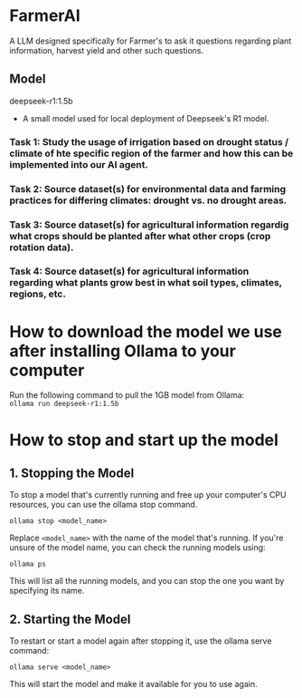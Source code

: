 # FarmerAI
A LLM designed specifically for Farmer's to ask it questions regarding plant information, harvest yield and other such questions.

## Model
deepseek-r1:1.5b

- A small model used for local deployment of Deepseek's R1 model.

### Task 1: Study the usage of irrigation based on drought status / climate of hte specific region of the farmer and how this can be implemented into our AI agent.

### Task 2: Source dataset(s) for environmental data and farming practices for differing climates: drought vs. no drought areas.

### Task 3: Source dataset(s) for agricultural information regardig what crops should be planted after what other crops (crop rotation data).

### Task 4: Source dataset(s) for agricultural information regarding what plants grow best in what soil types, climates, regions, etc.


# How to download the model we use after installing Ollama to your computer

Run the following command to pull the 1GB model from Ollama: <br>
`ollama run deepseek-r1:1.5b`

# How to stop and start up the model

## 1. Stopping the Model

To stop a model that's currently running and free up your computer's CPU resources, you can use the ollama stop command.<br>

`ollama stop <model_name>`<br>

Replace `<model_name>` with the name of the model that's running. If you're unsure of the model name, you can check the running models using:<br>

`ollama ps`<br>

This will list all the running models, and you can stop the one you want by specifying its name.

## 2. Starting the Model

To restart or start a model again after stopping it, use the ollama serve command:

`ollama serve <model_name>`

This will start the model and make it available for you to use again.